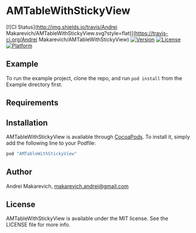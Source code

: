 # AMTableWithStickyView

[![CI Status](http://img.shields.io/travis/Andrei Makarevich/AMTableWithStickyView.svg?style=flat)](https://travis-ci.org/Andrei Makarevich/AMTableWithStickyView)
[![Version](https://img.shields.io/cocoapods/v/AMTableWithStickyView.svg?style=flat)](http://cocoapods.org/pods/AMTableWithStickyView)
[![License](https://img.shields.io/cocoapods/l/AMTableWithStickyView.svg?style=flat)](http://cocoapods.org/pods/AMTableWithStickyView)
[![Platform](https://img.shields.io/cocoapods/p/AMTableWithStickyView.svg?style=flat)](http://cocoapods.org/pods/AMTableWithStickyView)

## Example

To run the example project, clone the repo, and run `pod install` from the Example directory first.

## Requirements

## Installation

AMTableWithStickyView is available through [CocoaPods](http://cocoapods.org). To install
it, simply add the following line to your Podfile:

```ruby
pod "AMTableWithStickyView"
```

## Author

Andrei Makarevich, makarevich.andrei@gmail.com

## License

AMTableWithStickyView is available under the MIT license. See the LICENSE file for more info.

